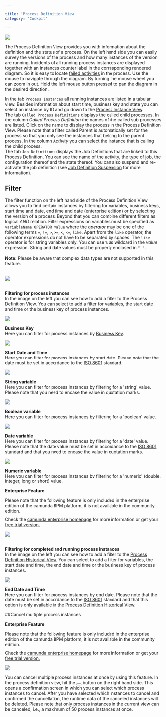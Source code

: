 ```yaml
---

title: 'Process Definition View'
category: 'Cockpit'

---
```


<div class="row">
  <div class="col-xs-6 col-sm-6 col-md-3">
    <img data-img-thumb src="ref:asset:/assets/img/implementation-cockpit/cockpit-process-definitions-view.png" />
  </div>
  <div class="col-xs-6 col-sm-6 col-md-9">
    <p>The Process Definition View provides you with information about the definition and the status of a process. On the left hand side you can easily survey the versions of the process and how many instances of the version are running. Incidents of all running process instances are displayed together with an instances counter label in the corresponding rendered diagram. So it is easy to locate <a href="ref:#cockpit-failed-jobs">failed activities</a> in the process. Use the mouse to navigate through the diagram. By turning the mouse wheel you can zoom in out. Hold the left mouse button pressed to pan the diagram in the desired direction.</p>
    <p>In the tab <code>Process Instances</code> all running instances are listed in a tabular view. Besides information about start time, business key and state you can select an instance by ID and go down to the <a href="ref:#cockpit-process-instance-detail-view">Process Instance View</a>.<br>
    The tab <code>Called Process Definitions</code> displays the called child processes. In the column <em>Called Process Definition</em> the names of the called sub processes are listed. Click on the name to display the process in the Process Definition View. Please note that a filter called Parent is automatically set for the process so that you only see the instances that belong to the parent process. In the column <em>Activity</em> you can select the instance that is calling the child process.<br>
    The tab <code>Job Definitions</code> displays the Job Definitions that are linked to this Process Definition. You can see the name of the activity, the type of job, the configuration thereof and the state thereof. You can also suspend and re-activate the job definition (see <a href="ref:#cockpit-suspension-job-definition-suspension">Job Definition Suspension</a> for more information).</p>
  </div>
</div>

## Filter
The filter function on the left hand side of the Process Definition View allows you to find certain instances by filtering for variables, business keys, start time and date, end time and date (enterprise edition) or by selecting the version of a process. Beyond that you can combine different filters as logical _AND_ relation. Filter expressions on variables must be specified as `variableName OPERATOR value` where the _operator_ may be one of the following terms `=`, `!=`, `>`, `>=`, `<`, `<=`, `like`. Apart from the `like` operator, the operator expressions do not have to be separated by spaces.
 The `like` operator is for string variables only. You can use `%` as wildcard in the _value_ expression. String and date values must be properly enclosed in `" "`.
<br>
<br>
 <strong>Note:</strong> Please be aware that complex data types are not supported in this feature.
<br>
<br>

<div class="row">
  <div class="col-xs-6 col-sm-6 col-md-3">
    <img data-img-thumb src="ref:asset:/assets/img/implementation-cockpit/filter-examples/add-filter.png" />
  </div>
  <div class="col-xs-6 col-sm-6 col-md-9">
     <p>
       <br>
       <strong>Filtering for process instances</strong><br>
       In the image on the left you can see how to add a filter to the Process Definition View. You can select to add a filter for variables, the start date and time or the business key of process instances.
     </p>
  </div>
</div>

<div class="row">
  <div class="col-xs-6 col-sm-6 col-md-3">
    <img data-img-thumb src="ref:asset:/assets/img/implementation-cockpit/filter-examples/business-key.png" />
  </div>
  <div class="col-xs-6 col-sm-6 col-md-9">
     <p>
       <strong>Business Key</strong><br>
       Here you can filter for process instances by <a href="ref:/guides/user-guide/#process-engine-database-configuration-business-key">Business Key</a>.
     </p>
  </div>
</div>

<div class="row">
  <div class="col-xs-6 col-sm-6 col-md-3">
    <img data-img-thumb src="ref:asset:/assets/img/implementation-cockpit/filter-examples/start-date.png" />
  </div>
  <div class="col-xs-6 col-sm-6 col-md-9">
     <p>
       <strong>Start Date and Time</strong><br>
       Here you can filter for process instances by start date. Please note that the date must be set in accordance to the <a href="http://en.wikipedia.org/wiki/ISO_8601">ISO 8601</a> standard.
     </p>
  </div>
</div>

<div class="row">
  <div class="col-xs-6 col-sm-6 col-md-3">
    <img data-img-thumb src="ref:asset:/assets/img/implementation-cockpit/filter-examples/var-string.png" />
  </div>
  <div class="col-xs-6 col-sm-6 col-md-9">
     <p>
       <strong>String variable</strong><br>
       Here you can filter for process instances by filtering for a 'string' value. Please note that you need to encase the value in quotation marks.
     </p>
  </div>
</div>

<div class="row">
  <div class="col-xs-6 col-sm-6 col-md-3">
    <img data-img-thumb src="ref:asset:/assets/img/implementation-cockpit/filter-examples/var-boolean.png" />
  </div>
  <div class="col-xs-6 col-sm-6 col-md-9">
     <p>
       <strong>Boolean variable</strong><br>
       Here you can filter for process instances by filtering for a 'boolean' value.
     </p>
  </div>
</div>

<div class="row">
  <div class="col-xs-6 col-sm-6 col-md-3">
    <img data-img-thumb src="ref:asset:/assets/img/implementation-cockpit/filter-examples/var-date.png" />
  </div>
  <div class="col-xs-6 col-sm-6 col-md-9">
     <p>
       <strong>Date variable</strong><br>
       Here you can filter for process instances by filtering for a 'date' value. Please note that the date value must be set in accordance to the <a href="http://en.wikipedia.org/wiki/ISO_8601">ISO 8601</a> standard and that you need to encase the value in quotation marks.
     </p>
  </div>
</div>

<div class="row">
  <div class="col-xs-6 col-sm-6 col-md-3">
    <img data-img-thumb src="ref:asset:/assets/img/implementation-cockpit/filter-examples/var-numeric.png" />
  </div>
  <div class="col-xs-6 col-sm-6 col-md-9">
     <p>
       <strong>Numeric variable</strong><br>
       Here you can filter for process instances by filtering for a 'numeric' (double, integer, long or short) value.
     </p>
  </div>
</div>

<div class="alert alert-warning">
 <p><strong>Enterprise Feature</strong></p>
 Please note that the following feature is only included in the enterprise edition of the camunda BPM platform, it is not available in the community edition.
 <p style="margin-top:10px">Check the <a href="http://camunda.com/bpm/enterprise/ ">camunda enterprise homepage</a> for more information or get your <a href="http://camunda.com/bpm/enterprise/trial/">free trial version.</a></p></div>

<div class="row">
  <div class="col-xs-6 col-sm-6 col-md-3">
    <img data-img-thumb src="ref:asset:/assets/img/implementation-cockpit/filter-examples/history-filter.png" />
  </div>
  <div class="col-xs-6 col-sm-6 col-md-9">
     <p>
       <br>
       <strong>Filtering for completed and running process instances</strong><br>
       In the image on the left you can see how to add a filter to the <a href="#cockpit-history-view-process-definition-historical-view">Process Definition Historical View</a>. You can select to add a filter for variables, the start date and time, the end date and time or the business key of process instances.
     </p>
  </div>
</div>

<div class="row">
  <div class="col-xs-6 col-sm-6 col-md-3">
    <img data-img-thumb src="ref:asset:/assets/img/implementation-cockpit/filter-examples/end-date.png" />
  </div>
  <div class="col-xs-6 col-sm-6 col-md-9">
     <p>
       <strong>End Date and Time</strong><br>
       Here you can filter for process instances by end date. Please note that the date must be set in accordance to the <a href="http://en.wikipedia.org/wiki/ISO_8601">ISO 8601</a> standard and that this option is only available in the <a href="#cockpit-history-view-process-definition-historical-view">Process Definition Historical View</a>.
     </p>
  </div>
</div>

##Cancel multiple process instances

<div class="alert alert-warning">
 <p><strong>Enterprise Feature</strong></p>
 Please note that the following feature is only included in the enterprise edition of the camunda BPM platform, it is not available in the community edition.
 <p style="margin-top:10px">Check the <a href="http://camunda.com/bpm/enterprise/ ">camunda enterprise homepage</a> for more information or get your <a href="http://camunda.com/bpm/enterprise/trial/">free trial version.</a></p></div>

<div class="row">
  <div class="col-xs-6 col-sm-6 col-md-3">
    <img data-img-thumb src="ref:asset:/assets/img/implementation-cockpit/bulk-xxl.png" />
  </div>
  <div class="col-xs-6 col-sm-6 col-md-9">
    <p>
      You can cancel multiple process instances at once by using this feature. In the process definition view, hit the <button class="btn btn-xs dropdown-toggle"><i class="glyphicon glyphicon-remove-circle"></i> </button> button on the right hand side. This opens a confirmation screen in which you can select which process instances to cancel. After you have selected which instances to cancel and confirmed the cancellation, the runtime data of the canceled instances will be deleted. Please note that only process instances in the current view can be canceled, i.e., a maximum of 50 process instances at once.
    </p>
  </div>
</div>